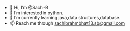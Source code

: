 - 👋 Hi, I’m @Sachi-B
- 👀 I’m interested in python.
- 🌱 I’m currently learning java,data structures,database.
- 📫 Reach me through sachibrahmbhatt13.sb@gmail.com
